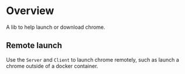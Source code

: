 # Overview

A lib to help launch or download chrome.

## Remote launch

Use the `Server` and `Client` to launch chrome remotely, such as launch a chrome outside of a docker container.
